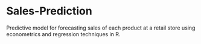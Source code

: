 # Sales-Prediction
Predictive model for forecasting sales of each product at a retail store using econometrics and regression techniques in R.
